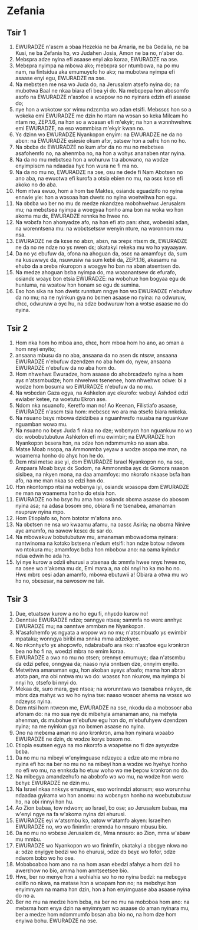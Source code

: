 # Zefania

## Tsir 1

1. EWURADZE n'asɛm a ɔbaa Hezekia ne ba Amaria, ne ba Gedalia, ne ba Kusi, ne ba Zefania hɔ, wɔ Judahen Josia, Amon ne ba no, n'aber do.
2. Mebɛpra adze nyina efi asaase enyi akɔ koraa, EWURADZE na ɔse.
3. Mebɛpra nyimpa na mbowa akɔ; mebɛpra sor ntumbowa, na po mu nam, na fintsidua aka emumuyɛfo ho akɔ; na mubotwa nyimpa efi asaase enyi egu, EWURADZE na ɔse.
4. Na mebɛtsen me nsa wɔ Juda do, na Jerusalɛm atsefo nyina do; na mubotwa Baal ne nkaa biara efi bea yi do. Na mebɛpepa hɔn abosomfo asɔfo na EWURADZE n'asɔfoe a wɔapow no no nyinara edzin efi asaase do;
5. nye hɔn a wɔkotow sɔr wimu ndzɛmba wɔ adan etsifi. Mebɛsɛɛ hɔn so a wɔkeka emi EWURADZE me dzin ho ntam na wɔsan so keka Milcam ho ntam no,
ZEP.1.6, na hɔn so a wɔasan efi m'ekyir; na hɔn a wɔnnhwehwɛ emi EWURADZE, na eso wommbisa m'ekyir kwan no.
7. Yɛ dzinn wɔ EWURADZE Nyankopɔn enyim: na EWURADZE ne da no abɛn: na EWURADZE esiesie okum afɔr, ɔatsew hɔn a ɔafrɛ hɔn no ho.
8. Na ɔbɛba dɛ EWURADZE no kum afɔr da no mu no mebɛtsea asafohemfo no, na ahenmba no, na hɔn a wɔhyɛ ananaben ntar nyina.
9. Na da no mu mebɛtsea hɔn a wohuruw tra abowano, na wɔdze enyimpisɛm na ndaadaa hyɛ hɔn wura ne fi ma no.
10. Na da no mu no, EWURADZE na ɔse, osu ne dede fi Nam Abotsen no ano aba, na ewuotwa efi kurofa a otsia ebien no mu, na ɔsɛɛ kɛse efi akoko no do aba.
11. Hom ntwa ewuo, hom a hom tse Maktes, osiandɛ eguadzifo no nyina ennwie yie: hɔn a wɔsoaa hɔn dwetɛ no nyina woetwitwa hɔn egu.
12. Na ɔbɛba wɔ ber no mu dɛ medze nkandzea mobɔhwehwɛ Jerusalɛm mu; na mebɛtsea nyimpa a woegyaa hɔnho ama bɔn na wɔka wɔ hɔn akoma mu dɛ, EWURADZE rennka ho hwee no.
13. Na wɔbɛfa hɔn ahonyadze afo, na hɔn efi atɔ pan: ɛhɛɛ, wobesisi adan, na wɔrenntsena mu: na wɔbɛtsetsɛw wenyin nture, na wɔronnom mu nsa.
14. EWURADZE ne da kɛse no abɛn, abɛn, na ɔrepɛ ntsɛm dɛ, EWURADZE ne da no ne ndze no yɛ nwen dɛ; ɔkatakyi rekeka mu wɔ hɔ yayaayaw.
15. Da no yɛ ebufuw da, ɔfona na ahoguan da, ɔsɛɛ na amamfoyɛ da, sum na kusuwwyɛ da, nsuwusiw na sum kebii da,
ZEP.1.16, akasamu na ehubɔ da a ɔreba nkuropɔn a wɔagye ho ban na aban atsentsen do.
17. Na medze ahoguan bɛba nyimpa do, ma wɔaanantsew dɛ efurafo, osiandɛ wɔayɛ bɔn etsia EWURADZE: na wobohue hɔn bɔgyaa egu dɛ huntuma, na wɔatow hɔn honam so egu dɛ sumina.
18. Eso hɔn sika na hɔn dwetɛ runntum nngye hɔn wɔ EWURADZE n'ebufuw da no mu; na ne nyinkun gya no bɛmen asaase no nyina: na odwuruw, ɛhɛɛ, odwuruw a ɔyɛ hu, na ɔdze bodwuruw hɔn a wɔtse asaase no do nyina.

## Tsir 2

1. Hom nka hom ho mboa ano, ɛhɛɛ, hom mboa hom ho ano, ao ɔman a hom nnyi enyito;
2. ansaana mbusu da no aba, ansaana da no asen dɛ ntsɛw, ansaana EWURADZE n'ebufuw dzendzen no aba hom do, nyew, ansaana EWURADZE n'ebufuw da no aba hom do.
3. Hom nhwehwɛ Ewuradze, hom asaase do ahobrɛadzefo nyina a hom ayɛ n'atsɛmbudze; hom nhwehwɛ tsenenee, hom nhwehwɛ ɔdwe: bi a wɔdze hom bosuma wɔ EWURADZE n'ebufuw da no mu.
4. Na wɔbɛdan Gaza egya, na Ashkelon ayɛ ekurofo: wobeyi Ashdod edzi ewiaber ketee, na woetutu Ekron ase.
5. Ndom nka nsuanofo, Keretfo man no! Ao Keenan, Filistiafo asaase, EWURADZE n'asɛm tsia hom: mebɛsɛɛ wo ara ma ɔtsefo biara nnkɛka.
6. Na nsuano bɛyɛ mbowa dzidzibea a nguanhwɛfo nsuaba na nguankuw nguamban wowɔ mu.
7. Na nsuano no bɛyɛ Juda fi nkaa no dze; wɔbɛnyɛn hɔn nguankuw no wɔ do: wobobutubutuw Ashkelon efi mu ewimbir; na EWURADZE hɔn Nyankopɔn bɛsera hɔn, na ɔdze hɔn ndɔmmumkɔ no asan aba.
8. Matse Moab nsopa, na Ammonmba yeyaw a wɔdze asopa me man, na wɔamema hɔnho do ahyɛ hɔn he do.
9. Dɛm ntsi metse ase yi, dɔm EWURADZE Israel Nyankopɔn no, na ɔse, Ampaara Moab bɛyɛ dɛ Sodom, na Ammonmba ayɛ dɛ Gomora nsason sisibea, na nkyen mona, na daa amamfoyɛ: mo nkorɔfo nkaase bɛfa hɔn afo, na me man nkaa so edzi hɔn do.
10. Hɔn nkontompɔ ntsi na wobenya iyi, osiandɛ wɔasopa dɔm EWURADZE ne man na wɔamema hɔnho do etsia hɔn.
11. EWURADZE no ho bɛyɛ hu ama hɔn: osiandɛ ɔbɛma asaase do abosom nyina asa; na adasa bɔsom ɔno, obiara fi ne tsenabea, amanaman nsupruw nyina mpo.
12. Hom Etiopiafo so, hom bɔtotɔr m'afona ano.
13. Na ɔbɛtsen ne nsa wɔ kwaamu afamu, na ɔasɛɛ Asiria; na ɔbɛma Ninive ayɛ amamfo, na ɔawow kɛsɛɛ dɛ sar do.
14. Na mbowakuw bobutubutuw mu, amanaman mbowadoma nyinara: nantwinoma na kɔtɔkɔ bɛtsena n'edum etsifi: hɔn ndze bɔtow ndwom wɔ ntokura mu; amamfoyɛ bɛba hɔn mbobow ano: na ɔama kyindur ndua edwin ho ada hɔ.
15. Iyi nye kurow a odzii ehurusi a ɔtsenaa dɛ ɔmmfa hwee nnyɛ hwee no, na ɔsee wɔ n'akoma mu dɛ, Emi mara a, na obi nnyi hɔ ka mo ho no. Hwɛ mbrɛ oesi adan amamfo, mbowa ebutuwii a! Obiara a otwa mu wɔ hɔ no, ɔbɛsesar, na ɔawosow ne tsir.

## Tsir 3

1. Due, etuatsew kurow a no ho egu fi, nhyɛdo kurow no!
2. Oenntsie EWURADZE ndze; ɔanngye ntsea; ɔammfa no werɛ annhyɛ EWURADZE mu; na ɔanntwe ammbɛn ne Nyankopɔn.
3. N'asafohemfo yɛ ngyata a wɔpɔw wɔ no mu; n'atsɛmbuafo yɛ ewimbir mpataku; wonngya biribi ma ɔnnka mma adzekyee.
4. No nkɔnhyɛfo yɛ ahopɔwfo, ndabrabafo ara nko: n'asɔfoe egu krɔnkrɔn bea no ho fi na, woedzi mbra no emim koraa.
5. EWURADZE a ɔwɔ no mu no ɔtsen; ɔrennyɛ emumuyɛ; daa n'atsɛmbu da edzi pefee, onngyaa da; naaso nyia ɔnntsen dze, onnyim enyito.
6. Metwitwa amanaman egu, hɔn akoban ayeyɛ afoafo; mama hɔn abrɔn atotɔ pan, ma obi nntwa mu wɔ do: wɔasɛɛ hɔn nkurow, ma nyimpa bi nnyi hɔ, ɔtsefo bi nnyi do.
7. Mekaa dɛ, suro mara, gye ntsea; na worunntwa wo tsenabea nnkyen, dɛ mbrɛ dza mahyɛ wɔ wo ho nyina tse: naaso wɔsoɛr ahema na wɔsɛɛ wo ndzeyɛɛ nyina.
8. Dɛm ntsi hom ntweɔn me, EWURADZE na ɔse, nkodu da a mobɔsoɛr aba afonam do: na mo sua nye dɛ mibehyia amanaman ano, na mehyia ahenman, dɛ mubohue m'ebufuw egu hɔn do, m'ebufuhyew dzendzen nyina; na me nyinkun gya no bɛmen asaase no nyina.
9. Ɔno na mebɛma aman no ano krɔnkrɔn, ama hɔn nyinara wɔaabɔ EWURADZE ne dzin, dɛ wɔdze koryɛ bɔsom no.
10. Etiopia esutsen egya na mo nkorɔfo a wɔapetse no fi dze ayɛyɛdze bɛba.
11. Da no mu na mibeyi w'enyimguase ndzeyɛɛ a edze ato me mbra no nyina efi hɔ: na ber no mu no na mibeyi hɔn a wɔdze wo hyehyɛ hɔnho no efi wo mu, na ennkɛda ho etuw woho wɔ me bepɔw krɔnkrɔn no do.
12. Na mibegya amandzehufo na abɔbɔfo wɔ wo mu, na wɔdze hɔn werɛ bɛhyɛ EWURADZE ne dzin mu.
13. Na Israel nkaa nnkɛyɛ emumuyɛ, eso worinndzi atorsɛm; eso worunnhu ndaadaa gyirama wɔ hɔn anomu: na wɔbɛnyɛn hɔnho na woebutubutuw hɔ, na obi rinnyi hɔn hu.
14. Ao Zion babaa, tow ndwom; ao Israel, bɔ ose; ao Jerusalɛm babaa, ma w'enyi ngye na fa w'akoma nyina dzi ehurusi.
15. EWURADZE eyi w'atsɛmbu kɔ, ɔatow w'atamfo akyen: Israelhen EWURADZE no, wɔ wo finimfin: erennda ho nnsuro mbusu bio.
16. Da no mu no wɔbɛse Jerusalɛm dɛ, Mma nnsuro: ao Zion, mma w'abaw mu mmbu.
17. EWURADZE wo Nyankopɔn wɔ wo finimfin, ɔkatakyi a ɔbɛgye nkwa no a: ɔdze enyigye bedzi wo ho ehurusi, ɔdze dɔ bɛyɛ wo fofor, ɔdze ndwom bɔbɔ wo ho ose.
18. Mobɔboaboa hom ano na na hom asan ebedzi afahyɛ a hom dzii ho awerɛhow no bio, amma hom anntseetsee bio.
19. Hwɛ, ber no menye hɔn a wohiahia wo ho no nyina bedzi: na mebɛgye osiifo no nkwa, na matase hɔn a wɔapam hɔn no; na mebɛhyɛ hɔn enyimnyam na mama hɔn dzin, hɔn a hɔn enyimguase aba asaase nyina do no a.
20. Ber no mu na medze hom bɛba, na ber no mu na mobɔboa hom ano: na mebɛma hom enya dzin na enyimnyam wɔ asaase do aman nyinara mu, ber a medze hom ndɔmmumfo bɛsan aba bio no, na hom dze hom enyiwa bohu. EWURADZE na ɔse.

